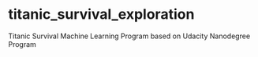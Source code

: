 # titanic_survival_exploration
Titanic Survival Machine Learning Program based on Udacity Nanodegree Program
